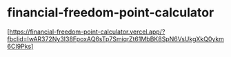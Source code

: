 # financial-freedom-point-calculator
 
[https://financial-freedom-point-calculator.vercel.app/?fbclid=IwAR372Ny3I38FpoxAQ6sTp7SmiqrZt61MbBK8SpN6VsUkgXkQ0ykm6CI9Pks]
